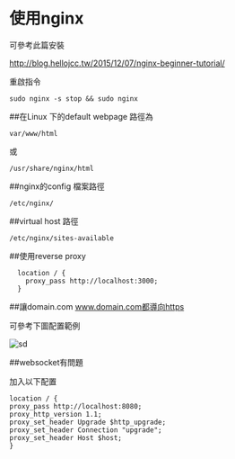 # 使用nginx

可參考此篇安裝

http://blog.hellojcc.tw/2015/12/07/nginx-beginner-tutorial/

重啟指令
```
sudo nginx -s stop && sudo nginx
```

##在Linux 下的default webpage 路徑為

```
var/www/html
```

或
```
/usr/share/nginx/html
```

##nginx的config 檔案路徑

```
/etc/nginx/ 
```

##virtual host 路徑
```
/etc/nginx/sites-available
```

##使用reverse proxy
```
  location / {
    proxy_pass http://localhost:3000;
  }
```

##讓domain.com www.domain.com都導向https

可參考下圖配置範例


![sd](https://cloud.githubusercontent.com/assets/11001914/17406653/ed731d6c-5a96-11e6-971a-fabbde3a4a9f.png)



##websocket有問題

加入以下配置

```
location / {
proxy_pass http://localhost:8080;
proxy_http_version 1.1;
proxy_set_header Upgrade $http_upgrade;
proxy_set_header Connection "upgrade";
proxy_set_header Host $host;
}
```
